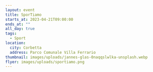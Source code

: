 ```yaml
---
layout: event
title: SporTiamo
starts_at: 2023-04-21T09:00:00
ends_at: ""
all_day: true
tags:
  - Sport
location:
  city: Corbetta
  address: Parco Comunale Villa Ferrario
thumbnail: images/uploads/jannes-glas-0naqqslwlka-unsplash.webp
flyer: images/uploads/sportiamo.png
---
```

